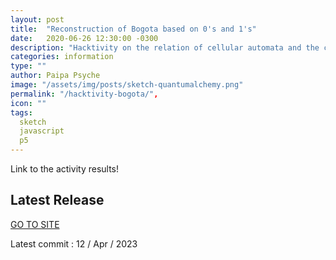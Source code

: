 ```yaml
---
layout: post
title:  "Reconstruction of Bogota based on 0's and 1's"
date:   2020-06-26 12:30:00 -0300
description: "Hacktivity on the relation of cellular automata and the city"
categories: information
type: ""
author: Paipa Psyche
image: "/assets/img/posts/sketch-quantumalchemy.png"
permalink: "/hacktivity-bogota/",
icon: ""
tags:
  sketch
  javascript
  p5
---
```

Link to the activity results!



## Latest Release
<a href="https://paipapsyche.github.io/pages/HactivityAutomata/reconstruccion-de-bogota-0-1.html" class="link-sketch">
<span >
GO TO SITE
</span>
</a>

Latest commit : 12  / Apr / 2023

